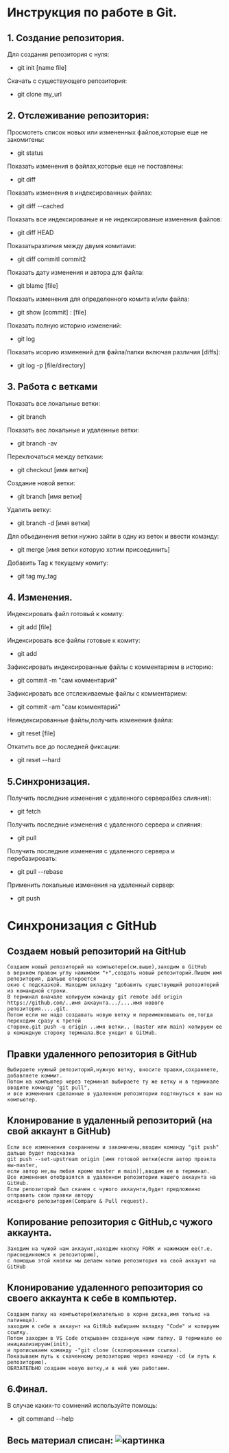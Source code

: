 # Инструкция по работе в Git.

## 1. Создание репозитория.

Для создания репозитория с нуля:
- git init [name file]

Скачать с существующего репозитория:
- git clone my_url

## 2. Отслеживание репозитория:

Просмотеть список новых или измененных файлов,которые еще не закомитены:
- git status

Показать изменения в файлах,которые еще не поставлены:
- git diff

Показать изменения в индексированных файлах:
- git diff --cached

Показать все индексированые и не индексированые изменения файлов:
- git diff HEAD

Показатьразличия между двумя комитами:
- git diff commitl commit2

Показать дату изменения и автора для файла:
- git blame [file]

Показать изменения для определенного комита и/или файла:
- git show [commit] : [file]

Показать полную историю изменений:
- git log

Показать исорию изменений для файла/папки включая различия [diffs]:
- git log -p [file/directory]

## 3. Работа с ветками

Показать все локальные ветки:
- git branch

Показать вес локальные и удаленные ветки:
- git branch -av

Переключаться между ветками:
- git checkout [имя ветки]

Создание новой ветки:
- git branch [имя ветки]

Удалить ветку:
- git branch -d [имя ветки]

Для обьединения ветки нужно зайти в одну из веток и ввести команду:
- git merge [имя ветки которую хотим присоединить]

Добавить Tag к текущему комиту:
- git tag my_tag

## 4. Изменения.

Индексировать файл готовый к комиту:
- git add [file]

Индексировать все файлы готовые к комиту:
- git add

Зафиксировать индексированные файлы с комментарием в историю:
- git commit -m "сам комментарий"

Зафиксировать все отслеживаемые файлы с комментарием:
- git commit -am "сам комментарий"

Неиндексированные файлы,получить изменения файла:
- git reset [file]

Откатить все до последней фиксации:
- git reset --hard

## 5.Синхронизация.

Получить последние изменения с удаленного сервера(без слияния):
- git fetch

Получить последние изменения с удаленного сервера и слияния:
- git pull

Получить последние изменения с удаленного сервера и перебазировать:
- git pull --rebase

Применить локальные изменения на удаленный сервер:
- git push

# Синхронизация с GitHub

## Создаем новый репозиторий на GitHub

    Создаем новый репозиторий на компьютере(см.выше),заходим в GitHub
    в верхнем правом углу нажимаем "+",создать новый репозиторий.Пишем имя репозитория, дальше откроется 
    окно с подсказкой. Находим вкладку "добавить существующий репозиторий из командной строки. 
    В терминал вначале копируем команду git remote add origin https://github.com/..имя аккаунта.../....имя нового репозитория.....git.
    Потом если не надо создавать новую ветку и переименовывать ее,тогда переходим сразу к третей 
    стороке.git push -u origin ..имя ветки.. (master или main) копируем ее в командную стороку термнала.Все уходит в GitHub.

## Правки удаленного репозитория в GitHub

    Выбираете нужный репозиторий,нужную ветку, вносите правки,сохраняете, добавляете коммит.
    Потом на компьютер через терминал выбираете ту же ветку и в терминале вводите команду "git pull",
    и все изменения сделанные в удаленном репозитории подтянуться к вам на компьютер.

##   Клонирование в удаленный репозиторий (на свой аккаунт в GitHub)   

    Если все изменнения сохраннены и закомичены,вводим команду "git push" дальше будет подсказка 
    git push --set-upstream origin [имя готовой ветки(если автор проэкта вы-master,
    если автор не,вы любая кроме master и main)],вводим ее в терминал.
    Все изменения отобразятся в удаленном репозитории нашего аккаунта на GitHub.
    Если репозиторий был скачен с чужого аккаунта,будет предложенно отправить свои правки автору 
    исходного репозитория(Compare & Pull request).


## Копирование репозитория с GitHub,с чужого аккаунта.

    Заходим на чужой нам аккаунт,находим кнопку FORK и нажимаем ее(т.е. присоединяемся к репозиторию),
    с помощью этой кнопки мы делаем копию репозитория на свой аккаунт на GitHub
 
## Клонирование удаленного репозитория со своего аккаунта к себе в компьютер. 

    Создаем папку на компьютере(желательно в корне диска,имя только на латинеце).
    заходим к себе в аккаунт на GitHub выбираем вкладку "Code" и копируем ссылку.
    Потом заходим в VS Code открываем созданную нами папку. В терминале ее инициализируем(init),
    и прописываем команду -"git clone (скопированная ссылка).
    Показываем путь к скаченному репозиторию через команду -cd (и путь к репозиторию). 
    ОБЯЗАТЕЛЬНО создаем новую ветку,и в ней уже работаем.

## 6.Финал.

В случае каких-то сомнений используйте помощь:
- git command --help

## Весь материал списан: ![картинка](photo_2022.jpg)
